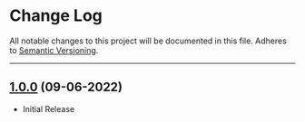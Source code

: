 # Change Log
All notable changes to this project will be documented in this file.
Adheres to [Semantic Versioning](http://semver.org/).

---

## [1.0.0](https://github.com/ngageoint/gars-ios/releases/tag/1.0.0) (09-06-2022)

* Initial Release
